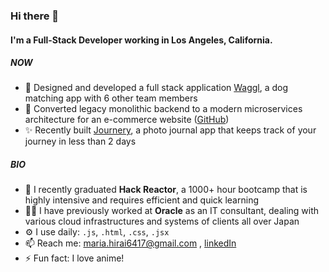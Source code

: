 ### Hi there 👋

#### I'm a Full-Stack Developer working in Los Angeles, California.

##### NOW

- 🐶 Designed and developed a full stack application [Waggl](http://3.82.138.253:5000), a dog matching app with 6 other team members
- 👗 Converted legacy monolithic backend to a modern microservices architecture for an e-commerce website ([GitHub](https://github.com/Team-Thorium/Reviews))
- ✨ Recently built [Journery](https://journery.herokuapp.com/), a photo journal app that keeps track of your journey in less than 2 days 

##### BIO

- 🏫 I recently graduated **Hack Reactor**, a 1000+ hour bootcamp that is highly intensive and requires efficient and quick learning
- 👩‍💻 I have previously worked at **Oracle** as an IT consultant, dealing with various cloud infrastructures and systems of clients all over Japan 
- ⚙️ I use daily: `.js`, `.html`, `.css`, `.jsx`
- 📫 Reach me: maria.hirai6417@gmail.com , [linkedIn](https://www.linkedin.com/in/mariahirai/)
- ⚡️ Fun fact: I love anime!
